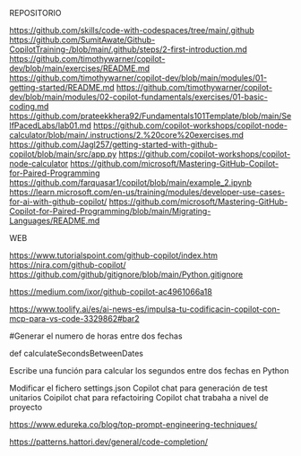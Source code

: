 REPOSITORIO

https://github.com/skills/code-with-codespaces/tree/main/.github
https://github.com/SumitAwate/Github-CopilotTraining-/blob/main/.github/steps/2-first-introduction.md
https://github.com/timothywarner/copilot-dev/blob/main/exercises/README.md
https://github.com/timothywarner/copilot-dev/blob/main/modules/01-getting-started/README.md
https://github.com/timothywarner/copilot-dev/blob/main/modules/02-copilot-fundamentals/exercises/01-basic-coding.md
https://github.com/prateekkhera92/Fundamentals101Template/blob/main/SelfPacedLabs/lab01.md
https://github.com/copilot-workshops/copilot-node-calculator/blob/main/.instructions/2.%20core%20exercises.md
https://github.com/Jagl257/getting-started-with-github-copilot/blob/main/src/app.py
https://github.com/copilot-workshops/copilot-node-calculator
https://github.com/microsoft/Mastering-GitHub-Copilot-for-Paired-Programming
https://github.com/farquasar1/copilot/blob/main/example_2.ipynb
https://learn.microsoft.com/en-us/training/modules/developer-use-cases-for-ai-with-github-copilot/
https://github.com/microsoft/Mastering-GitHub-Copilot-for-Paired-Programming/blob/main/Migrating-Languages/README.md

WEB

https://www.tutorialspoint.com/github-copilot/index.htm
https://nira.com/github-copilot/
https://github.com/github/gitignore/blob/main/Python.gitignore



https://medium.com/ixor/github-copilot-ac4961066a18


https://www.toolify.ai/es/ai-news-es/impulsa-tu-codificacin-copilot-con-mcp-para-vs-code-3329862#bar2

#Generar el numero de horas entre dos fechas

def calculateSecondsBetweenDates

Escribe una función para calcular los segundos entre dos fechas en Python


Modificar el fichero settings.json
Copilot chat para generación de test unitarios
Coipilot chat para refactoiring
Copilot chat trabaha a nivel de proyecto

https://www.edureka.co/blog/top-prompt-engineering-techniques/

https://patterns.hattori.dev/general/code-completion/